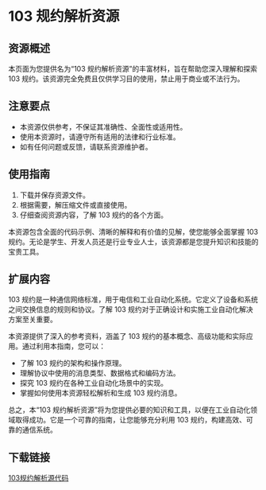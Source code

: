 # 103 规约解析资源

## 资源概述

本页面为您提供名为“103 规约解析资源”的丰富材料，旨在帮助您深入理解和探索 103 规约。该资源完全免费且仅供学习目的使用，禁止用于商业或不法行为。

## 注意要点

- 本资源仅供参考，不保证其准确性、全面性或适用性。
- 使用本资源时，请遵守所有适用的法律和行业标准。
- 如有任何问题或反馈，请联系资源维护者。

## 使用指南

1. 下载并保存资源文件。
2. 根据需要，解压缩文件或直接使用。
3. 仔细查阅资源内容，了解 103 规约的各个方面。

本资源包含全面的代码示例、清晰的解释和有价值的见解，使您能够全面掌握 103 规约。无论是学生、开发人员还是行业专业人士，该资源都是您提升知识和技能的宝贵工具。

## 扩展内容

103 规约是一种通信网络标准，用于电信和工业自动化系统。它定义了设备和系统之间交换信息的规则和协议。了解 103 规约对于正确设计和实施工业自动化解决方案至关重要。

本资源提供了深入的参考资料，涵盖了 103 规约的基本概念、高级功能和实际应用。通过利用本指南，您可以：

- 了解 103 规约的架构和操作原理。
- 理解协议中使用的消息类型、数据格式和编码方法。
- 探究 103 规约在各种工业自动化场景中的实现。
- 掌握如何使用本资源轻松解析和生成 103 规约消息。

总之，本“103 规约解析资源”将为您提供必要的知识和工具，以便在工业自动化领域取得成功。它是一个可靠的指南，让您能够充分利用 103 规约，构建高效、可靠的通信系统。

## 下载链接

[103规约解析源代码](https://pan.quark.cn/s/be91a3c5b779)